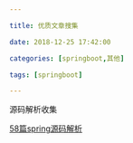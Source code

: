 ```yaml
---

title: 优质文章搜集

date: 2018-12-25 17:42:00

categories: [springboot,其他]

tags: [springboot]

---
```



源码解析收集


<!--more-->

[58篇spring源码解析](https://blog.csdn.net/qq_26000415/article/category/7369081/3)
